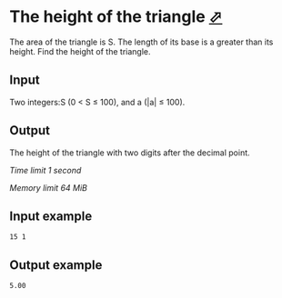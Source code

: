 # The height of the triangle [⬀](https://www.e-olymp.com/en/problems/932)

The area of the triangle is S. The length of its base is a greater than its height. Find the height of the triangle.

## Input

Two integers:S (0 < S ≤ 100), and a (|a| ≤ 100).

## Output

The height of the triangle with two digits after the decimal point.

_Time limit 1 second_

_Memory limit 64 MiB_

## Input example
```
15 1
```

## Output example
```
5.00
```
